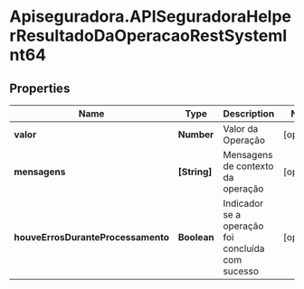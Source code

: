 # Apiseguradora.APISeguradoraHelperResultadoDaOperacaoRestSystemInt64

## Properties
Name | Type | Description | Notes
------------ | ------------- | ------------- | -------------
**valor** | **Number** | Valor da Operação | [optional] 
**mensagens** | **[String]** | Mensagens de contexto da operação | [optional] 
**houveErrosDuranteProcessamento** | **Boolean** | Indicador se a operação foi concluída com sucesso | [optional] 


